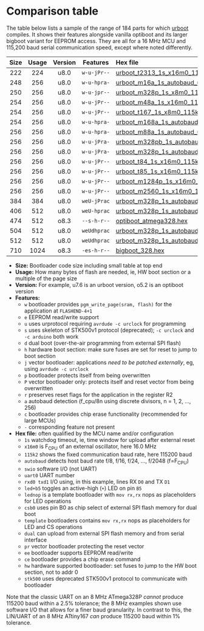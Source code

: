 # Comparison table

The table below lists a sample of the range of 184 parts for which
[urboot](https://github.com/stefanrueger/urboot/blob/main/README.md) compiles. It shows their
features alongside vanilla optiboot and its larger bigboot variant for EEPROM access. They are all
for a 16 MHz MCU and 115,200 baud serial communication speed, except where noted differently.


|Size|Usage|Version|Features|Hex file|
|:-:|:-:|:-:|:-:|:--|
|222|224|u8.0|`w-u-jPr--`|[urboot_t2313_1s_x16m0_115k2_uart0_rxd0_txd1_lednop_pr.hex](https://raw.githubusercontent.com/stefanrueger/urboot.hex/main/8.0-test/mcus/attiny2313/watchdog_1_s/external_oscillator_x/16m000000_hz/+115k2_baud/uart0_rxd0_txd1/lednop/urboot_t2313_1s_x16m0_115k2_uart0_rxd0_txd1_lednop_pr.hex)|
|248|256|u8.0|`w-u-hpra-`|[urboot_m16a_1s_autobaud_uart0_rxd0_txd1_lednop.hex](https://raw.githubusercontent.com/stefanrueger/urboot.hex/main/8.0-test/mcus/atmega16a/watchdog_1_s/autobaud/uart0_rxd0_txd1/lednop/urboot_m16a_1s_autobaud_uart0_rxd0_txd1_lednop.hex)|
|250|256|u8.0|`w-u-jpr--`|[urboot_m328p_1s_x8m0_115k2_swio_rxd0_txd1_lednop.hex](https://raw.githubusercontent.com/stefanrueger/urboot.hex/main/8.0-test/mcus/atmega328p/watchdog_1_s/external_oscillator_x/+8m000000_hz/+115k2_baud/uart0_rxd0_txd1/lednop/urboot_m328p_1s_x8m0_115k2_swio_rxd0_txd1_lednop.hex)|
|254|256|u8.0|`w-u-jPr--`|[urboot_m48a_1s_x16m0_115k2_uart0_rxd0_txd1_lednop_pr.hex](https://raw.githubusercontent.com/stefanrueger/urboot.hex/main/8.0-test/mcus/atmega48a/watchdog_1_s/external_oscillator_x/16m000000_hz/+115k2_baud/uart0_rxd0_txd1/lednop/urboot_m48a_1s_x16m0_115k2_uart0_rxd0_txd1_lednop_pr.hex)|
|254|256|u8.0|`w-u-jPr--`|[urboot_t167_1s_x8m0_115k2_uart0_rxa0_txa1_lednop_pr.hex](https://raw.githubusercontent.com/stefanrueger/urboot.hex/main/8.0-test/mcus/attiny167/watchdog_1_s/external_oscillator_x/+8m000000_hz/+115k2_baud/uart0_rxa0_txa1/lednop/urboot_t167_1s_x8m0_115k2_uart0_rxa0_txa1_lednop_pr.hex)|
|254|256|u8.0|`w-u-hpra-`|[urboot_m168a_1s_autobaud_uart0_rxd0_txd1_lednop.hex](https://raw.githubusercontent.com/stefanrueger/urboot.hex/main/8.0-test/mcus/atmega168a/watchdog_1_s/autobaud/uart0_rxd0_txd1/lednop/urboot_m168a_1s_autobaud_uart0_rxd0_txd1_lednop.hex)|
|256|256|u8.0|`w-u-hpra-`|[urboot_m88a_1s_autobaud_uart0_rxd0_txd1_lednop_hw.hex](https://raw.githubusercontent.com/stefanrueger/urboot.hex/main/8.0-test/mcus/atmega88a/watchdog_1_s/autobaud/uart0_rxd0_txd1/lednop/urboot_m88a_1s_autobaud_uart0_rxd0_txd1_lednop_hw.hex)|
|256|256|u8.0|`w-u-jPra-`|[urboot_m328pb_1s_autobaud_uart0_rxd0_txd1_lednop.hex](https://raw.githubusercontent.com/stefanrueger/urboot.hex/main/8.0-test/mcus/atmega328pb/watchdog_1_s/autobaud/uart0_rxd0_txd1/lednop/urboot_m328pb_1s_autobaud_uart0_rxd0_txd1_lednop.hex)|
|256|256|u8.0|`w-u-jPra-`|[urboot_m328p_1s_autobaud_uart0_rxd0_txd1_led+b5_pr.hex](https://raw.githubusercontent.com/stefanrueger/urboot.hex/main/8.0-test/boards/uno/atmega328p/watchdog_1_s/autobaud/uart0_rxd0_txd1/led+b5/urboot_m328p_1s_autobaud_uart0_rxd0_txd1_led+b5_pr.hex)|
|256|256|u8.0|`w-u-jPr--`|[urboot_t84_1s_x16m0_115k2_swio_rxa3_txa2_lednop_pr.hex](https://raw.githubusercontent.com/stefanrueger/urboot.hex/main/8.0-test/mcus/attiny84/watchdog_1_s/external_oscillator_x/16m000000_hz/+115k2_baud/swio_rxa3_txa2/lednop/urboot_t84_1s_x16m0_115k2_swio_rxa3_txa2_lednop_pr.hex)|
|256|256|u8.0|`w-u-jPr--`|[urboot_t85_1s_x16m0_115k2_swio_rxb4_txb3_lednop_pr.hex](https://raw.githubusercontent.com/stefanrueger/urboot.hex/main/8.0-test/mcus/attiny85/watchdog_1_s/external_oscillator_x/16m000000_hz/+115k2_baud/swio_rxb4_txb3/lednop/urboot_t85_1s_x16m0_115k2_swio_rxb4_txb3_lednop_pr.hex)|
|256|256|u8.0|`w-u-jPr--`|[urboot_m1284p_1s_x16m0_115k2_uart0_rxd0_txd1_lednop_pr.hex](https://raw.githubusercontent.com/stefanrueger/urboot.hex/main/8.0-test/mcus/atmega1284p/watchdog_1_s/external_oscillator_x/16m000000_hz/+115k2_baud/uart0_rxd0_txd1/lednop/urboot_m1284p_1s_x16m0_115k2_uart0_rxd0_txd1_lednop_pr.hex)|
|256|256|u8.0|`w-u-jPr--`|[urboot_m2560_1s_x16m0_115k2_uart0_rxe0_txe1_lednop_pr.hex](https://raw.githubusercontent.com/stefanrueger/urboot.hex/main/8.0-test/mcus/atmega2560/watchdog_1_s/external_oscillator_x/16m000000_hz/+115k2_baud/uart0_rxe0_txe1/lednop/urboot_m2560_1s_x16m0_115k2_uart0_rxe0_txe1_lednop_pr.hex)|
|384|384|u8.0|`weU-jPrac`|[urboot_m328p_1s_autobaud_uart0_rxd0_txd1_lednop_pr_ee_ce.hex](https://raw.githubusercontent.com/stefanrueger/urboot.hex/main/8.0-test/mcus/atmega328p/watchdog_1_s/autobaud/uart0_rxd0_txd1/lednop/urboot_m328p_1s_autobaud_uart0_rxd0_txd1_lednop_pr_ee_ce.hex)|
|406|512|u8.0|`weU-hprac`|[urboot_m328p_1s_autobaud_uart0_rxd0_txd1_lednop_ee_ce_hw.hex](https://raw.githubusercontent.com/stefanrueger/urboot.hex/main/8.0-test/mcus/atmega328p/watchdog_1_s/autobaud/uart0_rxd0_txd1/lednop/urboot_m328p_1s_autobaud_uart0_rxd0_txd1_lednop_ee_ce_hw.hex)|
|474|512|o8.3|`--s-h-r--`|[optiboot_atmega328.hex](https://raw.githubusercontent.com/stefanrueger/urboot/main/src/all/optiboot_atmega328.hex)|
|504|512|u8.0|`weUdhprac`|[urboot_m328p_1s_autobaud_uart0_rxd0_txd1_led+d5_csb0_dual_ee_ce_hw.hex](https://raw.githubusercontent.com/stefanrueger/urboot.hex/main/8.0-test/boards/urclockusb/atmega328p/watchdog_1_s/autobaud/uart0_rxd0_txd1/led+d5_csb0_dual/urboot_m328p_1s_autobaud_uart0_rxd0_txd1_led+d5_csb0_dual_ee_ce_hw.hex)|
|512|512|u8.0|`weUdhprac`|[urboot_m328p_1s_autobaud_uart0_rxd0_txd1_template_dual_ee_ce_hw.hex](https://raw.githubusercontent.com/stefanrueger/urboot.hex/main/8.0-test/mcus/atmega328p/watchdog_1_s/autobaud/uart0_rxd0_txd1/template_dual/urboot_m328p_1s_autobaud_uart0_rxd0_txd1_template_dual_ee_ce_hw.hex)|
|710|1024|o8.3|`-es-h-r--`|[bigboot_328.hex](https://raw.githubusercontent.com/stefanrueger/urboot/main/src/all/bigboot_328.hex)|

- **Size:** Bootloader code size including small table at top end
- **Usage:** How many bytes of flash are needed, ie, HW boot section or a multiple of the page size
- **Version:** For example, u7.6 is an urboot version, o5.2 is an optiboot version
- **Features:**
  + `w` bootloader provides `pgm_write_page(sram, flash)` for the application at `FLASHEND-4+1`
  + `e` EEPROM read/write support
  + `u` uses urprotocol requiring `avrdude -c urclock` for programming
  + `s` uses skeleton of STK500v1 protocol (deprecated); `-c urclock` and `-c arduino` both work
  + `d` dual boot (over-the-air programming from external SPI flash)
  + `h` hardware boot section: make sure fuses are set for reset to jump to boot section
  + `j` vector bootloader: applications *need to be patched externally*, eg, using `avrdude -c urclock`
  + `p` bootloader protects itself from being overwritten
  + `P` vector bootloader only: protects itself and reset vector from being overwritten
  + `r` preserves reset flags for the application in the register R2
  + `a` autobaud detection (f_cpu/8n using discrete divisors, n = 1, 2, ..., 256)
  + `c` bootloader provides chip erase functionality (recommended for large MCUs)
  + `-` corresponding feature not present
- **Hex file:** often qualified by the MCU name and/or configuration
  + `1s` watchdog timeout, ie, time window for upload after external reset
  + `x16m0` is F<sub>CPU</sub> of an external oscillator, here 16.0 MHz
  + `115k2` shows the fixed communication baud rate, here 115200 baud
  + `autobaud` detects host baud rate f/8, f/16, f/24, ..., f/2048 (f=F<sub>CPU</sub>)
  + `swio` software I/O (not UART)
  + `uart0` UART number
  + `rxd0 txd1` I/O using, in this example, lines RX `D0` and TX `D1`
  + `led+b5` toggles an active-high (`+`) LED on pin `B5`
  + `lednop` is a template bootloader with `mov rx,rx` nops as placeholders for LED operations
  + `csb0` uses pin B0 as chip select of external SPI flash memory for dual boot
  + `template` bootloaders contains `mov rx,rx` nops as placeholders for LED and CS operations
  + `dual` can upload from external SPI flash memory and from serial interface
  + `pr` vector bootloader protecting the reset vector
  + `ee` bootloader supports EEPROM read/write
  + `ce` bootloader provides a chip erase command
  + `hw` hardware supported bootloader: set fuses to jump to the HW boot section, not to addr 0
  + `stk500` uses deprecated STK500v1 protocol to communicate with bootloader

Note that the classic UART on an 8 MHz ATmega328P *cannot* produce 115200 baud within a 2.5%
tolerance; the 8 MHz examples shown use software I/O that allows for a finer baud granularity. In
contrast to this, the LIN/UART of an 8 MHz ATtiny167 *can* produce 115200 baud within 1%
tolerance.
